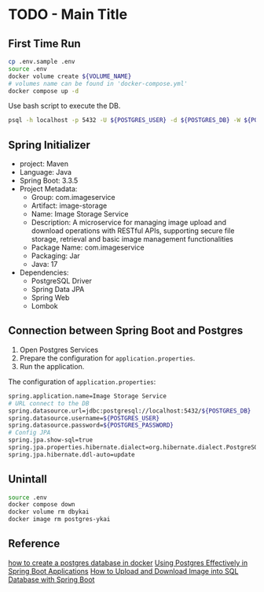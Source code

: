 # TODO - Main Title

## First Time Run

```bash
cp .env.sample .env
source .env
docker volume create ${VOLUME_NAME}
# volumes name can be found in 'docker-compose.yml'
docker compose up -d
```

Use bash script to execute the DB.

```bash
psql -h localhost -p 5432 -U ${POSTGRES_USER} -d ${POSTGRES_DB} -W ${POSTGRES_PASSWORD}
```

## Spring Initializer

- project: Maven
- Language: Java
- Spring Boot: 3.3.5
- Project Metadata:
  - Group: com.imageservice
  - Artifact: image-storage
  - Name: Image Storage Service
  - Description: A microservice for managing image upload and download operations with RESTful APIs, supporting secure file storage, retrieval and basic image management functionalities
  - Package Name: com.imageservice
  - Packaging: Jar
  - Java: 17
- Dependencies:
  - PostgreSQL Driver
  - Spring Data JPA
  - Spring Web
  - Lombok

## Connection between Spring Boot and Postgres

1. Open Postgres Services
2. Prepare the configuration for `application.properties`.
3. Run the application.

The configuration of `application.properties`:

```bash
spring.application.name=Image Storage Service
# URL connect to the DB
spring.datasource.url=jdbc:postgresql://localhost:5432/${POSTGRES_DB}
spring.datasource.username=${POSTGRES_USER}
spring.datasource.password=${POSTGRES_PASSWORD}
# Config JPA
spring.jpa.show-sql=true
spring.jpa.properties.hibernate.dialect=org.hibernate.dialect.PostgreSQLDialect
spring.jpa.hibernate.ddl-auto=update
```

## Unintall

```bash
source .env
docker compose down
docker volume rm dbykai
docker image rm postgres-ykai
```

## Reference

[how to create a postgres database in docker](https://1kevinson.com/how-to-create-a-postgres-database-in-docker/?source=post_page-----c849ec5daec6--------------------------------
)
[Using Postgres Effectively in Spring Boot Applications](https://hackernoon.com/using-postgres-effectively-in-spring-boot-applications)
[How to Upload and Download Image into SQL Database with Spring Boot](https://medium.com/@kouomeukevin/how-to-upload-and-download-image-into-sql-database-with-spring-boot-c849ec5daec6)
